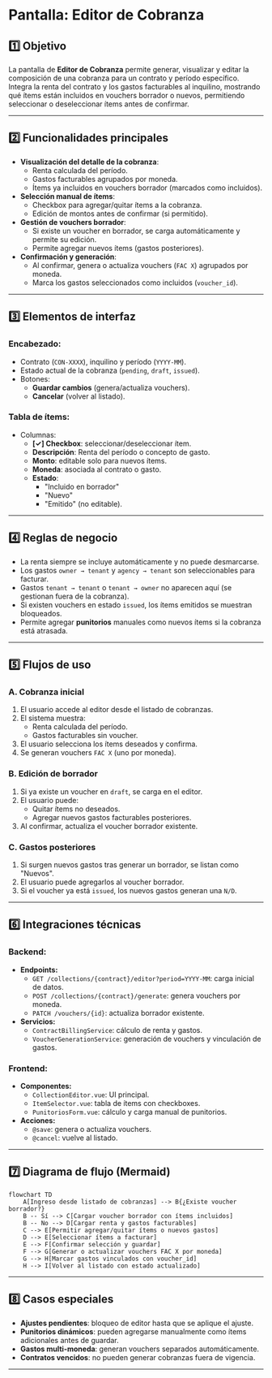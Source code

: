 # Pantalla: Editor de Cobranza

## 1️⃣ Objetivo
La pantalla de **Editor de Cobranza** permite generar, visualizar y editar la composición de una cobranza para un contrato y período específico.  
Integra la renta del contrato y los gastos facturables al inquilino, mostrando qué ítems están incluidos en vouchers borrador o nuevos, permitiendo seleccionar o deseleccionar ítems antes de confirmar.

---

## 2️⃣ Funcionalidades principales
- **Visualización del detalle de la cobranza**:
  - Renta calculada del período.
  - Gastos facturables agrupados por moneda.
  - Ítems ya incluidos en vouchers borrador (marcados como incluidos).
- **Selección manual de ítems**:
  - Checkbox para agregar/quitar ítems a la cobranza.
  - Edición de montos antes de confirmar (si permitido).
- **Gestión de vouchers borrador**:
  - Si existe un voucher en borrador, se carga automáticamente y permite su edición.
  - Permite agregar nuevos ítems (gastos posteriores).
- **Confirmación y generación**:
  - Al confirmar, genera o actualiza vouchers (`FAC X`) agrupados por moneda.
  - Marca los gastos seleccionados como incluidos (`voucher_id`).

---

## 3️⃣ Elementos de interfaz
### Encabezado:
- Contrato (`CON-XXXX`), inquilino y período (`YYYY-MM`).
- Estado actual de la cobranza (`pending`, `draft`, `issued`).
- Botones:
  - **Guardar cambios** (genera/actualiza vouchers).
  - **Cancelar** (volver al listado).

### Tabla de ítems:
- Columnas:
  - **[✓] Checkbox**: seleccionar/deseleccionar ítem.
  - **Descripción**: Renta del período o concepto de gasto.
  - **Monto**: editable solo para nuevos ítems.
  - **Moneda**: asociada al contrato o gasto.
  - **Estado**:
    - "Incluido en borrador"
    - "Nuevo"
    - "Emitido" (no editable).

---

## 4️⃣ Reglas de negocio
- La renta siempre se incluye automáticamente y no puede desmarcarse.
- Los gastos `owner → tenant` y `agency → tenant` son seleccionables para facturar.
- Gastos `tenant → tenant` o `tenant → owner` no aparecen aquí (se gestionan fuera de la cobranza).
- Si existen vouchers en estado `issued`, los ítems emitidos se muestran bloqueados.
- Permite agregar **punitorios** manuales como nuevos ítems si la cobranza está atrasada.

---

## 5️⃣ Flujos de uso

### A. Cobranza inicial
1. El usuario accede al editor desde el listado de cobranzas.
2. El sistema muestra:
   - Renta calculada del período.
   - Gastos facturables sin voucher.
3. El usuario selecciona los ítems deseados y confirma.
4. Se generan vouchers `FAC X` (uno por moneda).

### B. Edición de borrador
1. Si ya existe un voucher en `draft`, se carga en el editor.
2. El usuario puede:
   - Quitar ítems no deseados.
   - Agregar nuevos gastos facturables posteriores.
3. Al confirmar, actualiza el voucher borrador existente.

### C. Gastos posteriores
1. Si surgen nuevos gastos tras generar un borrador, se listan como "Nuevos".
2. El usuario puede agregarlos al voucher borrador.
3. Si el voucher ya está `issued`, los nuevos gastos generan una `N/D`.

---

## 6️⃣ Integraciones técnicas

### Backend:
- **Endpoints:**
  - `GET /collections/{contract}/editor?period=YYYY-MM`: carga inicial de datos.
  - `POST /collections/{contract}/generate`: genera vouchers por moneda.
  - `PATCH /vouchers/{id}`: actualiza borrador existente.
- **Servicios:**
  - `ContractBillingService`: cálculo de renta y gastos.
  - `VoucherGenerationService`: generación de vouchers y vinculación de gastos.

### Frontend:
- **Componentes:**
  - `CollectionEditor.vue`: UI principal.
  - `ItemSelector.vue`: tabla de ítems con checkboxes.
  - `PunitoriosForm.vue`: cálculo y carga manual de punitorios.
- **Acciones:**
  - `@save`: genera o actualiza vouchers.
  - `@cancel`: vuelve al listado.

---

## 7️⃣ Diagrama de flujo (Mermaid)
```mermaid
flowchart TD
    A[Ingreso desde listado de cobranzas] --> B{¿Existe voucher borrador?}
    B -- Sí --> C[Cargar voucher borrador con ítems incluidos]
    B -- No --> D[Cargar renta y gastos facturables]
    C --> E[Permitir agregar/quitar ítems o nuevos gastos]
    D --> E[Seleccionar ítems a facturar]
    E --> F[Confirmar selección y guardar]
    F --> G[Generar o actualizar vouchers FAC X por moneda]
    G --> H[Marcar gastos vinculados con voucher_id]
    H --> I[Volver al listado con estado actualizado]
```

---

## 8️⃣ Casos especiales
- **Ajustes pendientes**: bloqueo de editor hasta que se aplique el ajuste.
- **Punitorios dinámicos**: pueden agregarse manualmente como ítems adicionales antes de guardar.
- **Gastos multi-moneda**: generan vouchers separados automáticamente.
- **Contratos vencidos**: no pueden generar cobranzas fuera de vigencia.

---
